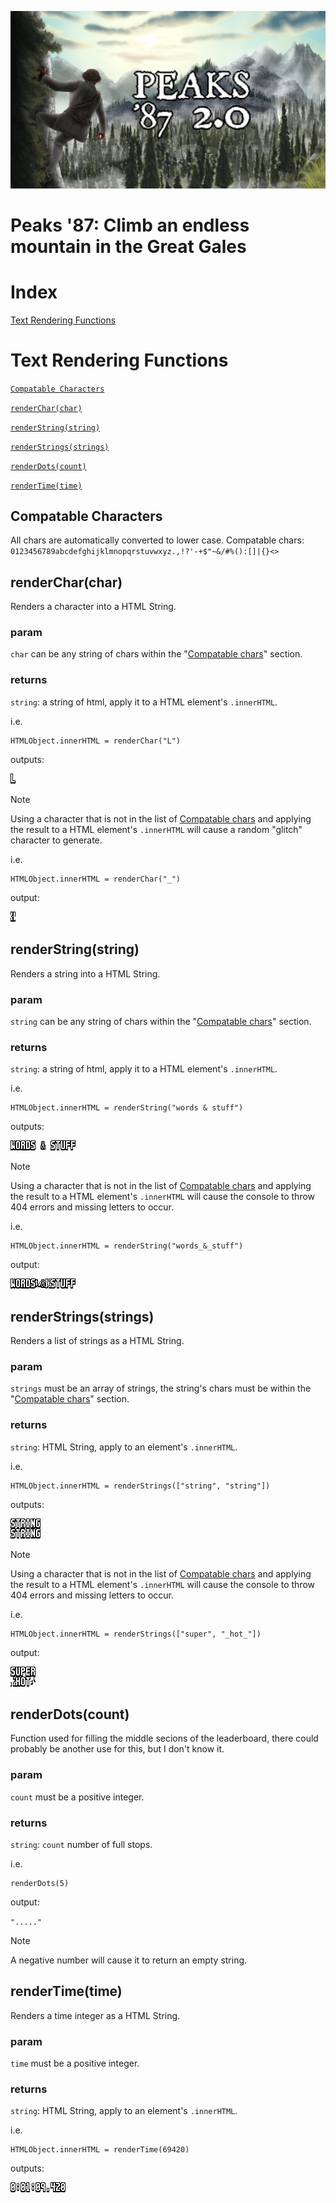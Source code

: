 ![Peaks '87 Logo](https://github.com/WaspVentMan/Peaks-87/blob/main/img/NGlogoV5.png?raw=true)
# Peaks '87: Climb an endless mountain in the Great Gales

# Index
[Text Rendering Functions](#text-rendering-functions)

# Text Rendering Functions
[`Compatable Characters`](#compatable-characters)

[`renderChar(char)`](#rendercharchar)

[`renderString(string)`](#renderstringstring)

[`renderStrings(strings)`](#renderstringsstrings)

[`renderDots(count)`](#renderdotscount)

[`renderTime(time)`](#rendertimetime)

## Compatable Characters
All chars are automatically converted to lower case.
Compatable chars: ` 0123456789abcdefghijklmnopqrstuvwxyz.,!?'-+$"~&/#%():[]|{}<>`

## renderChar(char)
Renders a character into a HTML String.

### param
`char` can be any string of chars within the "[Compatable chars](#compatable-characters)" section.
### returns
`string`: a string of html, apply it to a HTML element's `.innerHTML`.

i.e.

```
HTMLObject.innerHTML = renderChar("L")
```

outputs:

![l](./img/docs/renderChar.png?raw=true)

> [!NOTE]
> Using a character that is not in the list of [Compatable chars](#compatable-characters) and applying the result to a HTML element's `.innerHTML` will cause a random "glitch" character to generate.
>
> i.e.
>
> ```
> HTMLObject.innerHTML = renderChar("_")
> ```
>
> output:
>
> ![_](./img/docs/renderCharError.png?raw=true)

## renderString(string)
Renders a string into a HTML String.

### param
`string` can be any string of chars within the "[Compatable chars](#compatable-characters)" section.
### returns
`string`: a string of html, apply it to a HTML element's `.innerHTML`.

i.e.

```
HTMLObject.innerHTML = renderString("words & stuff")
```

outputs:

![words & stuff](./img/docs/renderString.png?raw=true)

> [!NOTE]
> Using a character that is not in the list of [Compatable chars](#compatable-characters) and applying the result to a HTML element's `.innerHTML` will cause the console to throw 404 errors and missing letters to occur.
>
> i.e.
>
> ```
> HTMLObject.innerHTML = renderString("words_&_stuff")
> ```
>
> output:
>
> ![words_&_stuff](./img/docs/renderStringError.png?raw=true)

## renderStrings(strings)
Renders a list of strings as a HTML String.

### param
`strings` must be an array of strings, the string's chars must be within the "[Compatable chars](#compatable-characters)" section.
### returns
`string`: HTML String, apply to an element's `.innerHTML`.

i.e.

```
HTMLObject.innerHTML = renderStrings(["string", "string"])
```

outputs:

![string string](./img/docs/renderStrings.png?raw=true)

> [!NOTE]
> Using a character that is not in the list of [Compatable chars](#compatable-characters) and applying the result to a HTML element's `.innerHTML` will cause the console to throw 404 errors and missing letters to occur.
>
> i.e.
>
> ```
> HTMLObject.innerHTML = renderStrings(["super", "_hot_"])
> ```
>
> output:
>
> ![super _hot_](./img/docs/renderStringsError.png?raw=true)

## renderDots(count)
Function used for filling the middle secions of the leaderboard, there could probably be another use for this, but I don't know it.

### param
`count` must be a positive integer.
### returns
`string`: `count` number of full stops.

i.e.

```
renderDots(5)
```

output:

`"....."`

> [!NOTE]
> A negative number will cause it to return an empty string.

## renderTime(time)
Renders a time integer as a HTML String.

### param
`time` must be a positive integer.
### returns
`string`: HTML String, apply to an element's `.innerHTML`.

i.e.

```
HTMLObject.innerHTML = renderTime(69420)
```

outputs:

![0:01:09.420](./img/docs/renderTime.png?raw=true)